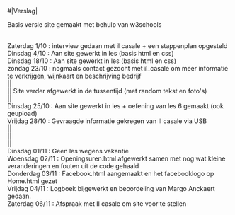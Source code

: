 

#|Verslag|



Basis versie site gemaakt met behulp van w3schools

<br> Zaterdag 1/10 : interview gedaan met il casale + een stappenplan opgesteld
<br> Dinsdag 4/10 : Aan site gewerkt in les (basis html en css)
<br> Dinsdag 18/10 :  Aan site gewerkt in les (basis html en css)
<br> zondag   23/10 : nogmaals contact gezocht met il_casale om meer informatie te verkrijgen, wijnkaart en beschrijving bedrijf
<br> ||
<br> ||      Site verder afgewerkt in de tussentijd (met random tekst en foto's)
<br> ||
<br> Dinsdag 25/10 :  Aan site gewerkt in les + oefening van les 6 gemaakt (ook geupload)
<br> Vrijdag 28/10 : Gevraagde informatie gekregen van Il casale via USB
<br> ||
<br> ||
<br> ||
<br> Dinsdag 01/11 : Geen les wegens vakantie
<br> Woensdag 02/11 : Openingsuren.html afgewerkt samen met nog wat kleine veranderingen en fouten uit de code gehaald
<br> Donderdag 03/11 : Facebook.html aangemaakt en het facebooklogo op Home.html gezet
<br> Vrijdag 04/11 : Logboek bijgewerkt en beoordeling van Margo Anckaert gedaan. 
<br> Zaterdag 06/11 : Afspraak met Il casale om site voor te stellen

